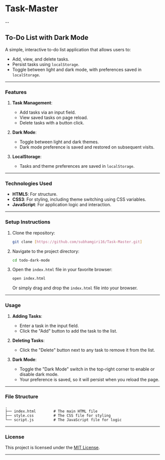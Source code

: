 # Task-Master

--

## To-Do List with Dark Mode

A simple, interactive to-do list application that allows users to:
- Add, view, and delete tasks.
- Persist tasks using `localStorage`.
- Toggle between light and dark mode, with preferences saved in `localStorage`.

---

### Features

1. **Task Management**:
   - Add tasks via an input field.
   - View saved tasks on page reload.
   - Delete tasks with a button click.

2. **Dark Mode**:
   - Toggle between light and dark themes.
   - Dark mode preference is saved and restored on subsequent visits.

3. **LocalStorage**:
   - Tasks and theme preferences are saved in `localStorage`.

---

### Technologies Used

- **HTML5**: For structure.
- **CSS3**: For styling, including theme switching using CSS variables.
- **JavaScript**: For application logic and interaction.

---

### Setup Instructions

1. Clone the repository:
   ```bash
   git clone [https://github.com/subhamgiri16/Task-Master.git]
   ```

2. Navigate to the project directory:
   ```bash
   cd todo-dark-mode
   ```

3. Open the `index.html` file in your favorite browser:
   ```bash
   open index.html
   ```
   Or simply drag and drop the `index.html` file into your browser.

---

### Usage

1. **Adding Tasks**:
   - Enter a task in the input field.
   - Click the "Add" button to add the task to the list.

2. **Deleting Tasks**:
   - Click the "Delete" button next to any task to remove it from the list.

3. **Dark Mode**:
   - Toggle the "Dark Mode" switch in the top-right corner to enable or disable dark mode.
   - Your preference is saved, so it will persist when you reload the page.

---

### File Structure

```
.
├── index.html        # The main HTML file
├── style.css         # The CSS file for styling
└── script.js         # The JavaScript file for logic
```

---

### License

This project is licensed under the [MIT License](LICENSE).

---
